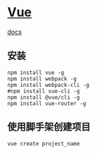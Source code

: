# [Vue](https://vuejs.org/)

[docs](https://cn.vuejs.org/guide/introduction.html)

## 安装

```shell
npm install vue -g
npm install webpack -g
npm install webpack-cli -g
#npm install vue-cli -g
npm install @vue/cli -g
npm install vue-router -g
```

## 使用脚手架创建项目

```shell
vue create project_name
```
